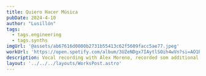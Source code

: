 ```yaml
---
title: Quiero Hacer Música
pubDate: 2024-4-10
author: "Lusillón"
tags:
  - tags.engineering
  - tags.synths
imgUrl: '@assets/ab67616d0000b2731b55413c62f5609facc5ae77.jpeg'
workUrl: 'https://open.spotify.com/album/3UZeNDgx7IAytlSOih4wVn?si=AO1RXVe_QsakHgtKWpl-4Q'
description: Vocal recording with Álex Moreno, recorded som additional synths. Production by Álex Granero.
layout: '../../../layouts/WorksPost.astro'
---
```

